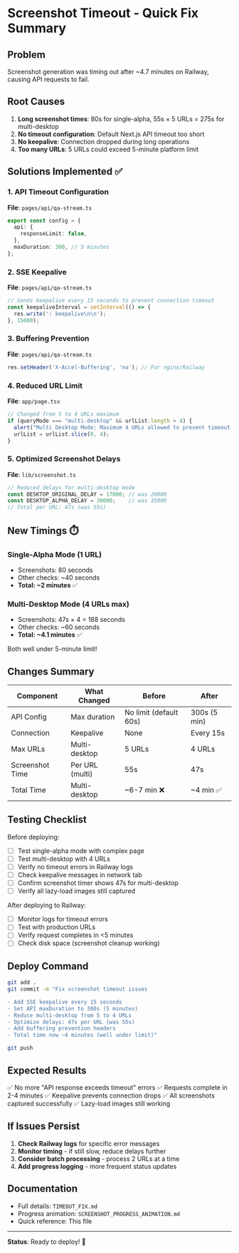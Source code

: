 # Screenshot Timeout - Quick Fix Summary

## Problem
Screenshot generation was timing out after ~4.7 minutes on Railway, causing API requests to fail.

## Root Causes
1. **Long screenshot times**: 80s for single-alpha, 55s × 5 URLs = 275s for multi-desktop
2. **No timeout configuration**: Default Next.js API timeout too short
3. **No keepalive**: Connection dropped during long operations
4. **Too many URLs**: 5 URLs could exceed 5-minute platform limit

## Solutions Implemented ✅

### 1. API Timeout Configuration
**File**: `pages/api/qa-stream.ts`
```typescript
export const config = {
  api: {
    responseLimit: false,
  },
  maxDuration: 300, // 5 minutes
};
```

### 2. SSE Keepalive
**File**: `pages/api/qa-stream.ts`
```typescript
// Sends keepalive every 15 seconds to prevent connection timeout
const keepaliveInterval = setInterval(() => {
  res.write(': keepalive\n\n');
}, 15000);
```

### 3. Buffering Prevention
**File**: `pages/api/qa-stream.ts`
```typescript
res.setHeader('X-Accel-Buffering', 'no'); // For nginx/Railway
```

### 4. Reduced URL Limit
**File**: `app/page.tsx`
```typescript
// Changed from 5 to 4 URLs maximum
if (queryMode === "multi-desktop" && urlList.length > 4) {
  alert("Multi Desktop Mode: Maximum 4 URLs allowed to prevent timeout...");
  urlList = urlList.slice(0, 4);
}
```

### 5. Optimized Screenshot Delays
**File**: `lib/screenshot.ts`
```typescript
// Reduced delays for multi-desktop mode
const DESKTOP_ORIGINAL_DELAY = 17000; // was 20000
const DESKTOP_ALPHA_DELAY = 30000;    // was 35000
// Total per URL: 47s (was 55s)
```

## New Timings ⏱️

### Single-Alpha Mode (1 URL)
- Screenshots: 80 seconds
- Other checks: ~40 seconds
- **Total: ~2 minutes** ✅

### Multi-Desktop Mode (4 URLs max)
- Screenshots: 47s × 4 = 188 seconds
- Other checks: ~60 seconds  
- **Total: ~4.1 minutes** ✅

Both well under 5-minute limit!

## Changes Summary

| Component | What Changed | Before | After |
|-----------|--------------|--------|-------|
| API Config | Max duration | No limit (default 60s) | 300s (5 min) |
| Connection | Keepalive | None | Every 15s |
| Max URLs | Multi-desktop | 5 URLs | 4 URLs |
| Screenshot Time | Per URL (multi) | 55s | 47s |
| Total Time | Multi-desktop | ~6-7 min ❌ | ~4 min ✅ |

## Testing Checklist

Before deploying:
- [ ] Test single-alpha mode with complex page
- [ ] Test multi-desktop with 4 URLs
- [ ] Verify no timeout errors in Railway logs
- [ ] Check keepalive messages in network tab
- [ ] Confirm screenshot timer shows 47s for multi-desktop
- [ ] Verify all lazy-load images still captured

After deploying to Railway:
- [ ] Monitor logs for timeout errors
- [ ] Test with production URLs
- [ ] Verify request completes in <5 minutes
- [ ] Check disk space (screenshot cleanup working)

## Deploy Command

```bash
git add .
git commit -m "Fix screenshot timeout issues

- Add SSE keepalive every 15 seconds
- Set API maxDuration to 300s (5 minutes)
- Reduce multi-desktop from 5 to 4 URLs
- Optimize delays: 47s per URL (was 55s)
- Add buffering prevention headers
- Total time now ~4 minutes (well under limit)"

git push
```

## Expected Results

✅ No more "API response exceeds timeout" errors
✅ Requests complete in 2-4 minutes
✅ Keepalive prevents connection drops
✅ All screenshots captured successfully
✅ Lazy-load images still working

## If Issues Persist

1. **Check Railway logs** for specific error messages
2. **Monitor timing** - if still slow, reduce delays further
3. **Consider batch processing** - process 2 URLs at a time
4. **Add progress logging** - more frequent status updates

## Documentation

- Full details: `TIMEOUT_FIX.md`
- Progress animation: `SCREENSHOT_PROGRESS_ANIMATION.md`
- Quick reference: This file

---

**Status**: Ready to deploy! 🚀
